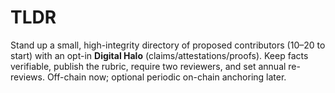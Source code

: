# TLDR
Stand up a small, high-integrity directory of proposed contributors (10–20 to start) with an opt-in **Digital Halo** (claims/attestations/proofs). Keep facts verifiable, publish the rubric, require two reviewers, and set annual re-reviews. Off-chain now; optional periodic on-chain anchoring later.
